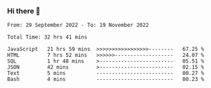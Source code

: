 ### Hi there 👋

<!--START_SECTION:waka-->

```text
From: 29 September 2022 - To: 19 November 2022

Total Time: 32 hrs 41 mins

JavaScript   21 hrs 59 mins  >>>>>>>>>>>>>>>>>--------   67.25 %
HTML         7 hrs 52 mins   >>>>>>-------------------   24.07 %
SQL          1 hr 48 mins    >------------------------   05.51 %
JSON         42 mins         >------------------------   02.15 %
Text         5 mins          -------------------------   00.27 %
Bash         4 mins          -------------------------   00.23 %
```

<!--END_SECTION:waka-->

<!--
**tranhieu1906/tranhieu1906** is a ✨ _special_ ✨ repository because its `README.md` (this file) appears on your GitHub profile.

Here are some ideas to get you started:

- 🔭 I’m currently working on ...
- 🌱 I’m currently learning ...
- 👯 I’m looking to collaborate on ...
- 🤔 I’m looking for help with ...
- 💬 Ask me about ...
- 📫 How to reach me: ...
- 😄 Pronouns: ...
- ⚡ Fun fact: ...
-->

